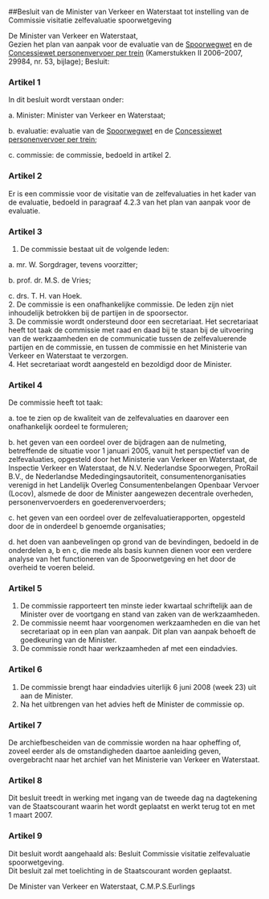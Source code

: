 <meta http-equiv='Content-Type' content='text/html; charset=utf-8' />

##Besluit van de Minister van Verkeer en Waterstaat tot instelling van de Commissie visitatie zelfevaluatie spoorwetgeving

De Minister van Verkeer en Waterstaat,  
Gezien het plan van aanpak voor de evaluatie van de [Spoorwegwet](../../../../../../../wet/spoorwegwet/BWBR0015007/README.md) en de [Concessiewet personenvervoer per trein](../../../../../../../wet/concessiewet/personenvervoer/per/trein/BWBR0015008/README.md) (Kamerstukken II 2006–2007, 29984, nr. 53, bijlage);
Besluit:    

### Artikel  1  

In dit besluit wordt verstaan onder: 

a. Minister: Minister van Verkeer en Waterstaat;  

b. evaluatie: evaluatie van de [Spoorwegwet](../../../../../../../wet/spoorwegwet/BWBR0015007/README.md) en de [Concessiewet personenvervoer per trein](../../../../../../../wet/concessiewet/personenvervoer/per/trein/BWBR0015008/README.md);  

c. commissie: de commissie, bedoeld in artikel 2.    

### Artikel  2  

Er is een commissie voor de visitatie van de zelfevaluaties in het kader van de evaluatie, bedoeld in paragraaf 4.2.3 van het plan van aanpak voor de evaluatie.  

### Artikel  3  

1.  De commissie bestaat uit de volgende leden: 

a. mr. W. Sorgdrager, tevens voorzitter;  

b. prof. dr. M.S. de Vries;  

c. drs. T. H. van Hoek.     
2.  De commissie is een onafhankelijke commissie. De leden zijn niet inhoudelijk betrokken bij de partijen in de spoorsector.   
3.  De commissie wordt ondersteund door een secretariaat. Het secretariaat heeft tot taak de commissie met raad en daad bij te staan bij de uitvoering van de werkzaamheden en de communicatie tussen de zelfevaluerende partijen en de commissie, en tussen de commissie en het Ministerie van Verkeer en Waterstaat te verzorgen.   
4.  Het secretariaat wordt aangesteld en bezoldigd door de Minister.   

### Artikel  4  

De commissie heeft tot taak: 

a. toe te zien op de kwaliteit van de zelfevaluaties en daarover een onafhankelijk oordeel te formuleren;  

b. het geven van een oordeel over de bijdragen aan de nulmeting, betreffende de situatie voor 1 januari 2005, vanuit het perspectief van de zelfevaluaties, opgesteld door het Ministerie van Verkeer en Waterstaat, de Inspectie Verkeer en Waterstaat, de N.V. Nederlandse Spoorwegen, ProRail B.V., de Nederlandse Mededingingsautoriteit, consumentenorganisaties verenigd in het Landelijk Overleg Consumentenbelangen Openbaar Vervoer (Locov), alsmede de door de Minister aangewezen decentrale overheden, personenvervoerders en goederenvervoerders;  

c. het geven van een oordeel over de zelfevaluatierapporten, opgesteld door de in onderdeel b genoemde organisaties;  

d. het doen van aanbevelingen op grond van de bevindingen, bedoeld in de onderdelen a, b en c, die mede als basis kunnen dienen voor een verdere analyse van het functioneren van de Spoorwetgeving en het door de overheid te voeren beleid.    

### Artikel  5  

1.  De commissie rapporteert ten minste ieder kwartaal schriftelijk aan de Minister over de voortgang en stand van zaken van de werkzaamheden.   
2.  De commissie neemt haar voorgenomen werkzaamheden en die van het secretariaat op in een plan van aanpak. Dit plan van aanpak behoeft de goedkeuring van de Minister.   
3.  De commissie rondt haar werkzaamheden af met een eindadvies.   

### Artikel  6  

1.  De commissie brengt haar eindadvies uiterlijk 6 juni 2008 (week 23) uit aan de Minister.   
2.  Na het uitbrengen van het advies heft de Minister de commissie op.   

### Artikel  7  

De archiefbescheiden van de commissie worden na haar opheffing of, zoveel eerder als de omstandigheden daartoe aanleiding geven, overgebracht naar het archief van het Ministerie van Verkeer en Waterstaat.  

### Artikel  8  

Dit besluit treedt in werking met ingang van de tweede dag na dagtekening van de Staatscourant waarin het wordt geplaatst en werkt terug tot en met 1 maart 2007.  

### Artikel  9  

Dit besluit wordt aangehaald als: Besluit Commissie visitatie zelfevaluatie spoorwetgeving.  
Dit besluit zal met toelichting in de Staatscourant worden geplaatst.  

De 
Minister van Verkeer en Waterstaat, 
C.M.P.S.Eurlings   
